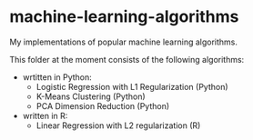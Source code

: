 # machine-learning-algorithms
My implementations of popular machine learning algorithms.

This folder at the moment consists of the following algorithms:
- wrtitten in Python:
  - Logistic Regression with L1 Regularization (Python)
  - K-Means Clustering (Python)
  - PCA Dimension Reduction (Python)
- written in R:
  - Linear Regression with L2 regularization (R)
  
